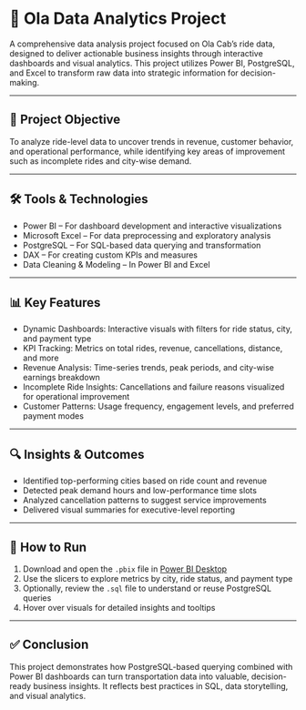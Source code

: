 # 🚖 Ola Data Analytics Project

A comprehensive data analysis project focused on Ola Cab’s ride data, designed to deliver actionable business insights through interactive dashboards and visual analytics. This project utilizes Power BI, PostgreSQL, and Excel to transform raw data into strategic information for decision-making.

---

## 📌 Project Objective

To analyze ride-level data to uncover trends in revenue, customer behavior, and operational performance, while identifying key areas of improvement such as incomplete rides and city-wise demand.

---

## 🛠️ Tools & Technologies

- Power BI – For dashboard development and interactive visualizations  
- Microsoft Excel – For data preprocessing and exploratory analysis  
- PostgreSQL – For SQL-based data querying and transformation  
- DAX – For creating custom KPIs and measures  
- Data Cleaning & Modeling – In Power BI and Excel


---

## 📊 Key Features

- Dynamic Dashboards: Interactive visuals with filters for ride status, city, and payment type  
- KPI Tracking: Metrics on total rides, revenue, cancellations, distance, and more  
- Revenue Analysis: Time-series trends, peak periods, and city-wise earnings breakdown  
- Incomplete Ride Insights: Cancellations and failure reasons visualized for operational improvement  
- Customer Patterns: Usage frequency, engagement levels, and preferred payment modes


---

## 🔍 Insights & Outcomes

- Identified top-performing cities based on ride count and revenue
- Detected peak demand hours and low-performance time slots
- Analyzed cancellation patterns to suggest service improvements
- Delivered visual summaries for executive-level reporting

---

## 🚀 How to Run

1. Download and open the `.pbix` file in [Power BI Desktop](https://powerbi.microsoft.com/desktop/)
2. Use the slicers to explore metrics by city, ride status, and payment type
3. Optionally, review the `.sql` file to understand or reuse PostgreSQL queries
4. Hover over visuals for detailed insights and tooltips

---


## ✅ Conclusion

This project demonstrates how PostgreSQL-based querying combined with Power BI dashboards can turn transportation data into valuable, decision-ready business insights. It reflects best practices in SQL, data storytelling, and visual analytics.


